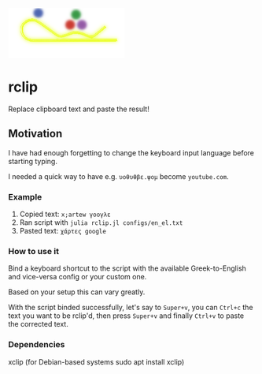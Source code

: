 <img src="https://raw.githubusercontent.com/gstavrinos/rclip/master/rclip.png">

# rclip
Replace clipboard text and paste the result! 

## Motivation
I have had enough forgetting to change the keyboard input language before starting typing.

I needed a quick way to have e.g. `υοθυθβε.ψομ` become `youtube.com`.

### Example
1. Copied text: `x;artew γοογλε`
2. Ran script with `julia rclip.jl configs/en_el.txt`
3. Pasted text: `χάρτες gοοgle`

### How to use it
Bind a keyboard shortcut to the script with the available Greek-to-English and vice-versa config or your custom one.

Based on your setup this can vary greatly.

With the script binded successfully, let's say to `Super+v`, you can `Ctrl+c` the text you want to be rclip'd, then press `Super+v` and finally `Ctrl+v` to paste the corrected text.

### Dependencies
xclip (for Debian-based systems sudo apt install xclip)

